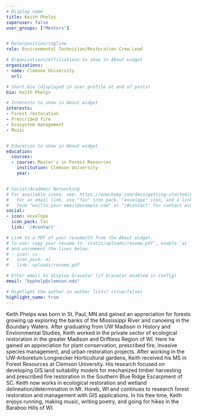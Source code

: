 ```yaml
---
# Display name
title: Keith Phelps
superuser: false
user_groups: ["Mentors"]


# Role/position/tagline
role: Environmental Technician/Restoration Crew Lead

# Organizations/Affiliations to show in About widget
organizations:
- name: Clemson University
  url: 

# Short bio (displayed in user profile at end of posts)
bio: Keith Phelps

# Interests to show in About widget
interests:
- Forest restoration
- Prescribed fire
- Ecosystem management
- Music


# Education to show in About widget
education:
  courses:
  - course: Master's in Forest Resources
    institution: Clemson University
    year: 


# Social/Academic Networking
# For available icons, see: https://wowchemy.com/docs/getting-started/page-builder/#icons
#   For an email link, use "fas" icon pack, "envelope" icon, and a link in the
#   form "mailto:your-email@example.com" or "/#contact" for contact widget.
social:
- icon: envelope
  icon_pack: fas
  link: '/#contact'

# Link to a PDF of your resume/CV from the About widget.
# To use: copy your resume to `static/uploads/resume.pdf`, enable `ai` icons in `params.toml`,
# and uncomment the lines below.
# - icon: cv
#   icon_pack: ai
#   link: uploads/resume.pdf

# Enter email to display Gravatar (if Gravatar enabled in Config)
email: "kpphelp@clemson.edu"

# Highlight the author in author lists? (true/false)
highlight_name: true
---
```


Keith Phelps was born in St. Paul, MN and gained an appreciation for forests growing up exploring the banks of the Mississippi River and canoeing in the Boundary Waters. After graduating from UW Madison in History and Environmental Studies, Keith worked in the private sector of ecological restoration in the greater Madison and Driftless Region of WI. Here he gained an appreciation for plant conservation, prescribed fire, invasive species management, and urban restoration projects. After working in the UW-Arboretum Longnecker Horticultural gardens, Keith received his MS in Forest Resources at Clemson University. His research focused on developing GIS land suitability models for mechanized timber harvesting and prescribed fire restoration in the Southern Blue Ridge Escarpment of SC. Keith now works in ecological restoration and wetland delineation/determination in Mt. Horeb, WI and continues to research forest restoration and management with GIS applications. In his free time, Keith enjoys running, making music, writing poetry, and going for hikes in the Baraboo Hills of WI. 







